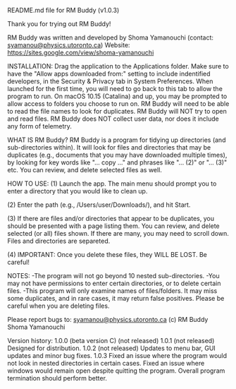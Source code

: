 README.md file for RM Buddy (v1.0.3)

Thank you for trying out RM Buddy!

RM Buddy was written and developed by Shoma Yamanouchi (contact: syamanou@physics.utoronto.ca)
Website: https://sites.google.com/view/shoma-yamanouchi

INSTALLATION:
Drag the application to the Applications folder. Make sure to have the "Allow apps downloaded from:" setting to include indentified developers, in the Security & Privacy tab in System Preferences. When launched for the first time, you will need to go back to this tab to allow the program to run. On macOS 10.15 (Catalina) and up, you may be prompted to allow access to folders you choose to run on. RM Buddy will need to be able to read the file names to look for duplicates. RM Buddy will NOT try to open and read files. RM Buddy does NOT collect user data, nor does it include any form of telemetry.

WHAT IS RM Buddy?
RM Buddy is a program for tidying up directories (and sub-directories within). It will look for files and directories that may be duplicates (e.g., documents that you may have downloaded multiple times), by looking for key words like "... copy ..." and phrases like "... (2)" or "... (3)" etc. You can review, and delete selected files as well.

HOW TO USE:
(1) Launch the app. The main menu should prompt you to enter a directory that you would like to clean up. 

(2) Enter the path (e.g., /Users/user/Downloads/), and hit Start.

(3) If there are files and/or directories that appear to be duplicates, you should be presented with a page listing them. You can review, and delete selected (or all) files shown. If there are many, you may need to scroll down. Files and directories are separeted. 

(4) IMPORTANT: Once you delete these files, they WILL BE LOST. Be careful!

NOTES:
-The program will not go beyond 10 nested sub-directories.
-You may not have permissions to enter certain directories, or to delete certain files. 
-This program will only examine names of files/folders. It may miss some duplicates, and in rare cases, it may return false positives. Please be careful when you are deleting files.


Please report bugs to: syamanou@physics.utoronto.ca
(c) RM Buddy Shoma Yamanouchi

Version history:
1.0.0 (beta version C) (not released)
1.0.1 (not released) Designed for distribution.
1.0.2 (not released) Updates to menu bar, GUI updates and minor bug fixes.
1.0.3 Fixed an issue where the program would not look in nested directories in certain cases. Fixed an issue where windows would remain open despite quitting the program. Overall program termination should perform better.


